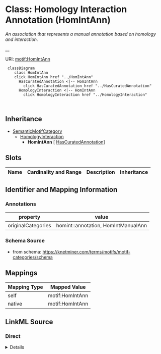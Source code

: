 

# Class: Homology Interaction Annotation (HomIntAnn) 


_An association that represents a manual annotation based on homology and interaction._

__





URI: [motif:HomIntAnn](https://knetminer.com/terms/motifs/motif-categories/HomIntAnn)






```mermaid
 classDiagram
    class HomIntAnn
    click HomIntAnn href "../HomIntAnn"
      HasCuratedAnnotation <|-- HomIntAnn
        click HasCuratedAnnotation href "../HasCuratedAnnotation"
      HomologyInteraction <|-- HomIntAnn
        click HomologyInteraction href "../HomologyInteraction"
      
      
```





## Inheritance
* [SemanticMotifCategory](SemanticMotifCategory.md)
    * [HomologyInteraction](HomologyInteraction.md)
        * **HomIntAnn** [ [HasCuratedAnnotation](HasCuratedAnnotation.md)]



## Slots

| Name | Cardinality and Range | Description | Inheritance |
| ---  | --- | --- | --- |









## Identifier and Mapping Information





### Annotations

| property | value |
| --- | --- |
| originalCategories | homint::annotation, HomIntManualAnn |




### Schema Source


* from schema: https://knetminer.com/terms/motifs/motif-categories/schema




## Mappings

| Mapping Type | Mapped Value |
| ---  | ---  |
| self | motif:HomIntAnn |
| native | motif:HomIntAnn |







## LinkML Source

<!-- TODO: investigate https://stackoverflow.com/questions/37606292/how-to-create-tabbed-code-blocks-in-mkdocs-or-sphinx -->

### Direct

<details>
```yaml
name: HomIntAnn
annotations:
  originalCategories:
    tag: originalCategories
    value: homint::annotation, HomIntManualAnn
description: 'An association that represents a manual annotation based on homology
  and interaction.

  '
title: Homology Interaction Annotation
notes:
- 'original category no: 5.1'
from_schema: https://knetminer.com/terms/motifs/motif-categories/schema
is_a: HomologyInteraction
mixins:
- HasCuratedAnnotation

```
</details>

### Induced

<details>
```yaml
name: HomIntAnn
annotations:
  originalCategories:
    tag: originalCategories
    value: homint::annotation, HomIntManualAnn
description: 'An association that represents a manual annotation based on homology
  and interaction.

  '
title: Homology Interaction Annotation
notes:
- 'original category no: 5.1'
from_schema: https://knetminer.com/terms/motifs/motif-categories/schema
is_a: HomologyInteraction
mixins:
- HasCuratedAnnotation

```
</details>